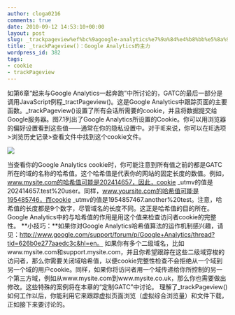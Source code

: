 ```yaml
---
author: cloga0216
comments: true
date: 2010-09-12 14:53:10+00:00
layout: post
slug: _trackpageview%ef%bc%9agoogle-analytics%e7%9a%84%e4%b8%bb%e5%8a%9b
title: _trackPageview()：Google Analytics的主力
wordpress_id: 382
tags:
- cookie
- trackPageview
---
```


如第6章“起来与Google Analytics一起奔跑”中所讨论的，GATC的最后一部分是调用JavaScript例程_tractPageview()。这是Google Analytics中跟踪页面的主要函数。_trackPageview()设置了所有会话所需要的cookie，并且将数据提交给Google服务器。图7.1列出了Google Analytics所设置的Cookie。你可以用浏览器的偏好设置看到这些值——通常在你的隐私设置中。对于IE来说，你可以在IE选项>浏览历史记录>查看文件中找到这个cookie文件。


[![](http://www.cloga.info/wp-content/uploads/2010/09/7.1.bmp)](http://www.cloga.info/wp-content/uploads/2010/09/7.1.bmp)




当查看你的Google Analytics cookie时，你可能注意到所有值之前的都是GATC所在的域的名称的哈希值。这个哈希值是代表你的网站的固定长度的数值。例如，www.mysite.com的哈希值可能是202414657，因此，cookie _utmv的值是202414657.test%20user。同样，www.yoursite.com的哈希值可能是195485746，而cookie _utmv的值是1954857467.another%20test。注意，哈希值的长度都是9个数字，尽管域名的长度不同。这正是哈希值的目的所在。Google Analytics中的与哈希值的作用是用这个值来检查访问者cookie的完整性。
**小技巧：**如果你对Google Analytics哈希值算法的运作机制感兴趣，请见：http://www.google.com/support/forum/p/Google+Analytics/thread?tid=626b0e277aaedc3c&hl=en。
如果你有多个二级域名，比如www.mysite.com和support.mysite.com，并且你希望跟踪在这些二级域穿梭的访问者，那么你需要关闭域哈希值，以便cookie完整性检查不会拒绝从一个域到另一个域的用户cookie。同样，如果你将访问者用一个域传递给你所控制的另一个第三方域，例如从www.mysite.com到www.mysite.co.uk，那么你也需要做出修改。这些特殊的案例将在本章的“定制GATC”中讨论。
理解了_trackPageview()如何工作以后，你能利用它来跟踪虚拟页面浏览（虚拟综合浏览量）和文件下载，正如接下来要讨论的。
